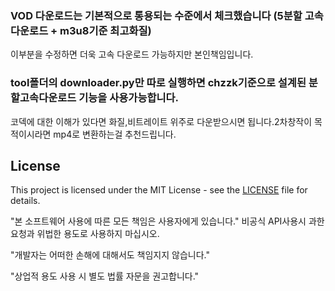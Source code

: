 ### VOD 다운로드는 기본적으로 통용되는 수준에서 체크했습니다 (5분할 고속다운로드 + m3u8기준 최고화질)
이부분을 수정하면 더욱 고속 다운로드 가능하지만 본인책임입니다.
### tool폴더의 downloader.py만 따로 실행하면 chzzk기준으로 설계된 분할고속다운로드 기능을 사용가능합니다.
코덱에 대한 이해가 있다면 화질,비트레이트 위주로 다운받으시면 됩니다.2차창작이 목적이시라면 mp4로 변환하는걸 추천드립니다.

## License

This project is licensed under the MIT License - see the [LICENSE](LICENSE) file for details.

"본 소프트웨어 사용에 따른 모든 책임은 사용자에게 있습니다."
비공식 API사용시 과한 요청과 위법한 용도로 사용하지 마십시오.

"개발자는 어떠한 손해에 대해서도 책임지지 않습니다." 

"상업적 용도 사용 시 별도 법률 자문을 권고합니다."